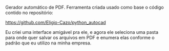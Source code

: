 Gerador automático de PDF.
Ferramenta criada usado como base o código contido no repositório: 

https://github.com/Eligio-Cazo/python_autocad

Eu criei uma interface amigável pra ele, e agora ele seleciona uma pasta para onde quer salvar os arquivos em PDF e enumera elas conforme o padrão que eu utilizo na minha empresa.
